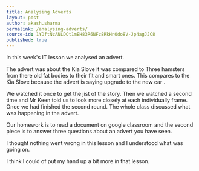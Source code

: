 ```yaml
---
title: Analysing Adverts
layout: post
author: akash.sharma
permalink: /analysing-adverts/
source-id: 1YDftNzANLDOt1mEH83R6NFz8RkHnOdo8V-Jp4agJJC8
published: true
---
```

In this week's IT lesson we analysed an advert.

The advert was about the Kia Slove it was compared to Three hamsters from there old fat bodies to their fit and smart ones. This compares to the Kia Slove because the advert is saying upgrade to the new car .

We watched it once to get the jist of the story. Then we watched a second time and Mr Keen told us to look more closely at each individually frame. Once we had finished the second round. The whole class discussed what was happening in the advert.

Our homework is to read a document on google classroom and the second piece is to answer three questions about an advert you have seen.

I thought nothing went wrong in this lesson and I understood what was going on.

I think I could of put my hand up a bit more in that lesson.

